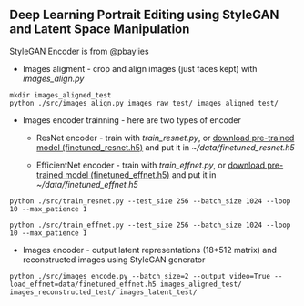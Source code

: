 ## Deep Learning Portrait Editing using StyleGAN and Latent Space Manipulation


StyleGAN Encoder is from @pbaylies

* Images aligment - crop and align images (just faces kept) with *images_align.py*
```
mkdir images_aligned_test
python ./src/images_align.py images_raw_test/ images_aligned_test/
```

* Images encoder trainning - here are two types of encoder
    * ResNet encoder - train with *train_resnet.py*, or [download pre-trained model (finetuned_resnet.h5)](https://drive.google.com/open?id=1tZLucJ1pZ8GA9JTRwF9d-Thr0zhR-i6l) and put it in *~/data/finetuned_resnet.h5*
    
    * EfficientNet encoder - train with *train_effnet.py*, or [download pre-trained model (finetuned_effnet.h5)](https://drive.google.com/open?id=1LFTlv0RFo2zXz2GKVEYZDBRL7wFIj5Cc) and put it in *~/data/finetuned_effnet.h5*
```
python ./src/train_resnet.py --test_size 256 --batch_size 1024 --loop 10 --max_patience 1

python ./src/train_effnet.py --test_size 256 --batch_size 1024 --loop 10 --max_patience 1
```

* Images encoder - output latent representations (18*512 matrix)  and reconstructed images using StyleGAN generator 
```
python ./src/images_encode.py --batch_size=2 --output_video=True --load_effnet=data/finetuned_effnet.h5 images_aligned_test/ images_reconstructed_test/ images_latent_test/
```

